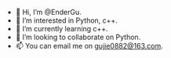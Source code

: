 - 👋 Hi, I’m @EnderGu.
- 👀 I’m interested in Python, c++.
- 🌱 I’m currently learning c++.
- 💞️ I’m looking to collaborate on Python.
- 📫 You can email me on gujie0882@163.com.

<!---
EnderGu/EnderGu is a ✨ special ✨ repository because its `README.md` (this file) appears on your GitHub profile.
You can click the Preview link to take a look at your changes.
--->
